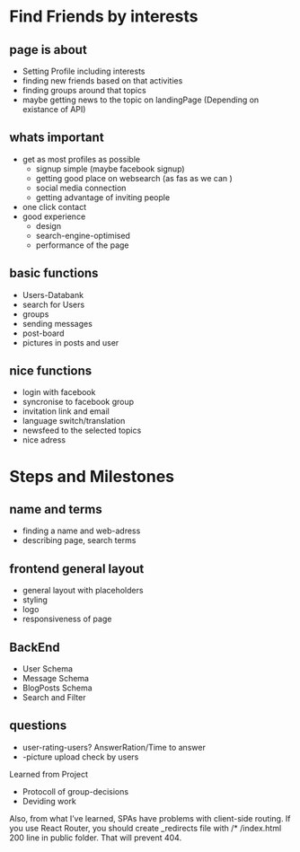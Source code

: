# Find Friends by interests

## page is about
- Setting Profile including interests
- finding new friends based on that activities
- finding groups around that topics
- maybe getting news to the topic on landingPage (Depending on existance of API)

## whats important
- get as most profiles as possible
    - signup simple (maybe facebook signup)
    - getting good place on websearch (as fas as we can )
    - social media connection
    - getting advantage of inviting people
- one click contact
- good experience
    - design
    - search-engine-optimised
    - performance of the page

## basic functions
- Users-Databank
- search for Users
- groups
- sending messages
- post-board
- pictures in posts and user

## nice functions
- login with facebook
- syncronise to facebook group
- invitation link and email
- language switch/translation
- newsfeed to the selected topics
- nice adress

# Steps and Milestones
## name and terms
- finding a name and web-adress
- describing page, search terms

## frontend general layout
- general layout with placeholders
- styling
- logo
- responsiveness of page

## BackEnd
- User Schema
- Message Schema
- BlogPosts Schema
- Search and Filter

## questions
- user-rating-users? AnswerRation/Time to answer
- -picture upload check by users

Learned from Project
- Protocoll of group-decisions
- Deviding work


Also, from what I’ve learned, SPAs have problems with client-side routing. If you use React Router, you should create _redirects file with /* /index.html 200 line in public folder. That will prevent 404.